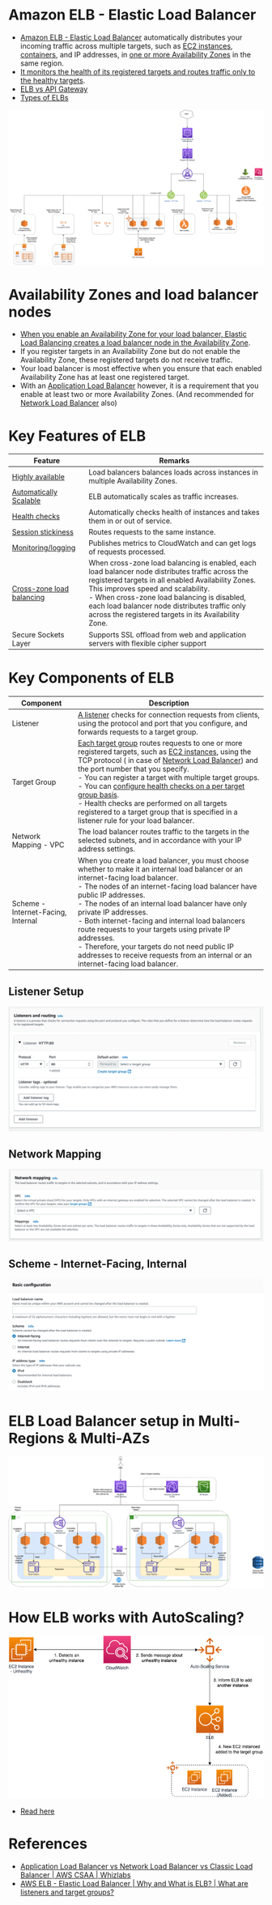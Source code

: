 # Amazon ELB - Elastic Load Balancer
- [Amazon ELB - Elastic Load Balancer](https://docs.aws.amazon.com/elasticloadbalancing) automatically distributes your incoming traffic across multiple targets, such as [EC2 instances](../../3_ComputeServices/AmazonEC2), [containers](../../4_ContainerOrchestrationServices/AmazonECS), and IP addresses, in [one or more Availability Zones](../../AWS-Global-Architecture-Region-AZ.md) in the same region.
- [It monitors the health of its registered targets and routes traffic only to the healthy targets](https://aws.amazon.com/builders-library/implementing-health-checks/).
- [ELB vs API Gateway](../AmazonAPIGatewayVsELB.md)
- [Types of ELBs](TypesOfELBs.md)

![img.png](assests/AWS_Elastic_Load_Balancer.png)

# Availability Zones and load balancer nodes
- [When you enable an Availability Zone for your load balancer, Elastic Load Balancing creates a load balancer node in the Availability Zone](https://docs.aws.amazon.com/elasticloadbalancing/latest/userguide/how-elastic-load-balancing-works.html). 
- If you register targets in an Availability Zone but do not enable the Availability Zone, these registered targets do not receive traffic. 
- Your load balancer is most effective when you ensure that each enabled Availability Zone has at least one registered target.
- With an [Application Load Balancer](TypesOfELBs.md) however, it is a requirement that you enable at least two or more Availability Zones. (And recommended for [Network Load Balancer](TypesOfELBs.md) also)

# Key Features of ELB

| Feature                                                                                                                              | Remarks                                                                                                                                                                                                                                                                                                                                                 |
|--------------------------------------------------------------------------------------------------------------------------------------|---------------------------------------------------------------------------------------------------------------------------------------------------------------------------------------------------------------------------------------------------------------------------------------------------------------------------------------------------------|
| [Highly available](../../../1_HLDDesignComponents/0_SystemGlossaries/Reliability/HighAvailability.md)                                | Load balancers balances loads across instances in multiple Availability Zones.                                                                                                                                                                                                                                                                          |
| [Automatically Scalable](../../../1_HLDDesignComponents/0_SystemGlossaries/Reliability/HighAvailability.md)                          | ELB automatically scales as traffic increases.                                                                                                                                                                                                                                                                                                          |
| [Health checks](https://docs.aws.amazon.com/elasticloadbalancing/latest/application/target-group-health-checks.html)                 | Automatically checks health of instances and takes them in or out of service.                                                                                                                                                                                                                                                                           |
| [Session stickiness](https://docs.aws.amazon.com/elasticloadbalancing/latest/application/sticky-sessions.html)                       | Routes requests to the same instance.                                                                                                                                                                                                                                                                                                                   |
| [Monitoring/logging](https://docs.aws.amazon.com/elasticloadbalancing/latest/application/load-balancer-monitoring.html)              | Publishes metrics to CloudWatch and can get logs of requests processed.                                                                                                                                                                                                                                                                                 |
| [Cross-zone load balancing](https://docs.aws.amazon.com/elasticloadbalancing/latest/userguide/how-elastic-load-balancing-works.html) | When cross-zone load balancing is enabled, each load balancer node distributes traffic across the registered targets in all enabled Availability Zones. This improves speed and scalability.<br/>- When cross-zone load balancing is disabled, each load balancer node distributes traffic only across the registered targets in its Availability Zone. |
| Secure Sockets Layer                                                                                                                 | Supports SSL offload from web and application servers with flexible cipher support                                                                                                                                                                                                                                                                      |

# Key Components of ELB

| Component                          | Description                                                                                                                                                                                                                                                                                                                                                                                                                                                                                                                                                                                                                                                                                                                 |
|------------------------------------|-----------------------------------------------------------------------------------------------------------------------------------------------------------------------------------------------------------------------------------------------------------------------------------------------------------------------------------------------------------------------------------------------------------------------------------------------------------------------------------------------------------------------------------------------------------------------------------------------------------------------------------------------------------------------------------------------------------------------------|
| Listener                           | [A listener](https://docs.aws.amazon.com/elasticloadbalancing/latest/network/load-balancer-listeners.html) checks for connection requests from clients, using the protocol and port that you configure, and forwards requests to a target group.                                                                                                                                                                                                                                                                                                                                                                                                                                                                            |
| Target Group                       | [Each target group](https://docs.aws.amazon.com/elasticloadbalancing/latest/network/load-balancer-target-groups.html) routes requests to one or more registered targets, such as [EC2 instances](../../3_ComputeServices/AmazonEC2), using the TCP protocol ( in case of [Network Load Balancer]()) and the port number that you specify.<br/>- You can register a target with multiple target groups.<br/>- You can [configure health checks on a per target group basis](https://docs.aws.amazon.com/elasticloadbalancing/latest/application/target-group-health-checks.html).<br/>- Health checks are performed on all targets registered to a target group that is specified in a listener rule for your load balancer. |
| Network Mapping - VPC              | The load balancer routes traffic to the targets in the selected subnets, and in accordance with your IP address settings.                                                                                                                                                                                                                                                                                                                                                                                                                                                                                                                                                                                                   |
| Scheme - Internet-Facing, Internal | When you create a load balancer, you must choose whether to make it an internal load balancer or an internet-facing load balancer.<br/>- The nodes of an internet-facing load balancer have public IP addresses.<br/>- The nodes of an internal load balancer have only private IP addresses.<br/>- Both internet-facing and internal load balancers route requests to your targets using private IP addresses.<br/>- Therefore, your targets do not need public IP addresses to receive requests from an internal or an internet-facing load balancer.                                                                                                                                                                     |

## Listener Setup

![img.png](assests/elb_listener_setup.png)

## Network Mapping

![img.png](assests/elb_network_mapping_setup.png)

## Scheme - Internet-Facing, Internal

![img.png](assests/elb_scheme_setup.png)

# ELB Load Balancer setup in Multi-Regions & Multi-AZs

![img.png](../../0_AWSDesigns/DesignMultiRegionActiveActiveArchitectureOnAWS/AWS-Multi-Region-AZ-HA.drawio.png)

# How ELB works with AutoScaling?

![img.png](../../3_ComputeServices/AmazonEC2/AutoScalingGroup/assets/Auto-Scaling-ELB.png)

- [Read here](../../3_ComputeServices/AmazonEC2/AutoScalingGroup/Readme.md)

# References
- [Application Load Balancer vs Network Load Balancer vs Classic Load Balancer | AWS CSAA | Whizlabs](https://www.youtube.com/watch?v=WqJDac1H81I)
- [AWS ELB - Elastic Load Balancer | Why and What is ELB? | What are listeners and target groups?](https://www.youtube.com/watch?v=fMgA3rE0aPY)